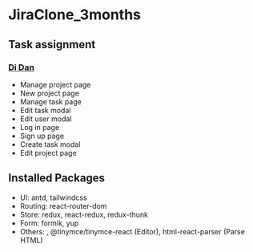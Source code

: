# JiraClone_3months

## Task assignment

### [Di Dan](https://github.com/ledidan)
- Manage project page
- New project page
- Manage task page
- Edit task modal
- Edit user modal
- Log in page
- Sign up page
- Create task modal
- Edit project page

## Installed Packages
- UI: antd, tailwindcss
- Routing: react-router-dom
- Store: redux, react-redux, redux-thunk
- Form: formik, yup
- Others:  , @tinymce/tinymce-react (Editor), html-react-parser (Parse HTML)
